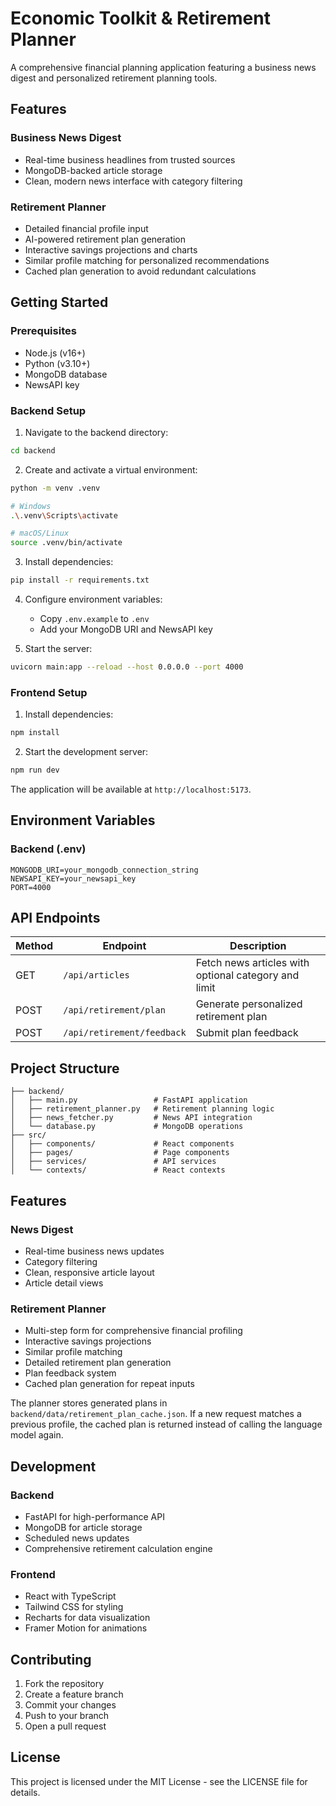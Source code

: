 # Economic Toolkit & Retirement Planner

A comprehensive financial planning application featuring a business news digest and personalized retirement planning tools.

## Features

### Business News Digest
- Real-time business headlines from trusted sources
- MongoDB-backed article storage
- Clean, modern news interface with category filtering

### Retirement Planner
- Detailed financial profile input
- AI-powered retirement plan generation
- Interactive savings projections and charts
- Similar profile matching for personalized recommendations
- Cached plan generation to avoid redundant calculations

## Getting Started

### Prerequisites
- Node.js (v16+)
- Python (v3.10+)
- MongoDB database
- NewsAPI key

### Backend Setup

1. Navigate to the backend directory:
```bash
cd backend
```

2. Create and activate a virtual environment:
```bash
python -m venv .venv

# Windows
.\.venv\Scripts\activate

# macOS/Linux
source .venv/bin/activate
```

3. Install dependencies:
```bash
pip install -r requirements.txt
```

4. Configure environment variables:
   - Copy `.env.example` to `.env`
   - Add your MongoDB URI and NewsAPI key

5. Start the server:
```bash
uvicorn main:app --reload --host 0.0.0.0 --port 4000
```

### Frontend Setup

1. Install dependencies:
```bash
npm install
```

2. Start the development server:
```bash
npm run dev
```

The application will be available at `http://localhost:5173`.

## Environment Variables

### Backend (.env)
```
MONGODB_URI=your_mongodb_connection_string
NEWSAPI_KEY=your_newsapi_key
PORT=4000
```

## API Endpoints

| Method | Endpoint | Description |
|--------|----------|-------------|
| GET | `/api/articles` | Fetch news articles with optional category and limit |
| POST | `/api/retirement/plan` | Generate personalized retirement plan |
| POST | `/api/retirement/feedback` | Submit plan feedback |

## Project Structure
```
├── backend/
│   ├── main.py                 # FastAPI application
│   ├── retirement_planner.py   # Retirement planning logic
│   ├── news_fetcher.py         # News API integration
│   └── database.py             # MongoDB operations
├── src/
│   ├── components/             # React components
│   ├── pages/                  # Page components
│   ├── services/               # API services
│   └── contexts/               # React contexts
```

## Features

### News Digest
- Real-time business news updates
- Category filtering
- Clean, responsive article layout
- Article detail views

### Retirement Planner
- Multi-step form for comprehensive financial profiling
- Interactive savings projections
- Similar profile matching
- Detailed retirement plan generation
- Plan feedback system
- Cached plan generation for repeat inputs

The planner stores generated plans in `backend/data/retirement_plan_cache.json`.
If a new request matches a previous profile, the cached plan is returned instead
of calling the language model again.

## Development

### Backend
- FastAPI for high-performance API
- MongoDB for article storage
- Scheduled news updates
- Comprehensive retirement calculation engine

### Frontend
- React with TypeScript
- Tailwind CSS for styling
- Recharts for data visualization
- Framer Motion for animations

## Contributing

1. Fork the repository
2. Create a feature branch
3. Commit your changes
4. Push to your branch
5. Open a pull request

## License

This project is licensed under the MIT License - see the LICENSE file for details.